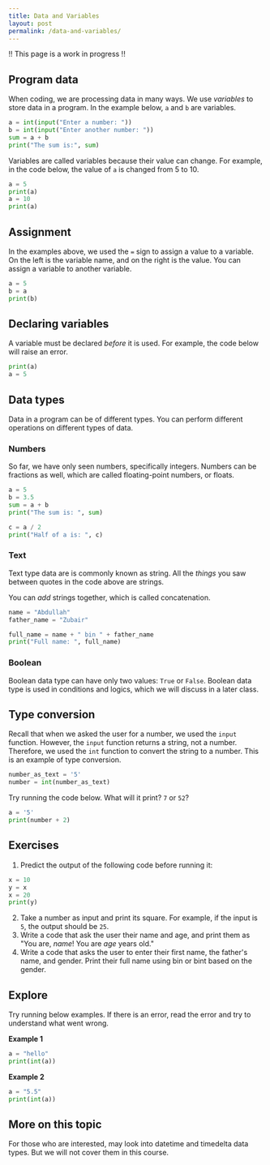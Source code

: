 ```yaml
---
title: Data and Variables
layout: post
permalink: /data-and-variables/
---
```


!! This page is a work in progress !!

## Program data
When coding, we are processing data in many ways.
We use *variables* to store data in a program.
In the example below, `a` and `b` are variables.
```python
a = int(input("Enter a number: "))
b = int(input("Enter another number: "))
sum = a + b
print("The sum is:", sum)
```

Variables are called variables because their value can change.
For example, in the code below, the value of `a` is changed from 5 to 10.
```python
a = 5
print(a)
a = 10
print(a)
```

## Assignment
In the examples above, we used the `=` sign to assign a value to a variable.
On the left is the variable name, and on the right is the value.
You can assign a variable to another variable.
```python
a = 5
b = a
print(b)
```

## Declaring variables
A variable must be declared *before* it is used.
For example, the code below will raise an error.
```python
print(a)
a = 5
```

## Data types
Data in a program can be of different types.
You can perform different operations on different types of data.

### Numbers
So far, we have only seen numbers, specifically integers.
Numbers can be fractions as well, which are called floating-point numbers, or floats.

```python
a = 5
b = 3.5
sum = a + b
print("The sum is: ", sum)

c = a / 2
print("Half of a is: ", c)
```

### Text
Text type data are is commonly known as string.
All the *things* you saw between quotes in the code above are strings.

You can *add* strings together, which is called concatenation.
```python
name = "Abdullah"
father_name = "Zubair"

full_name = name + " bin " + father_name
print("Full name: ", full_name)
```

### Boolean
Boolean data type can have only two values: `True` or `False`.
Boolean data type is used in conditions and logics, which we will discuss in a later class.

## Type conversion
Recall that when we asked the user for a number, we used the `input` function.
However, the `input` function returns a string, not a number.
Therefore, we used the `int` function to convert the string to a number.
This is an example of type conversion.

```python
number_as_text = '5'
number = int(number_as_text)
```

Try running the code below. What will it print? `7` or `52`?
```python
a = '5'
print(number + 2)
```

## Exercises
1. Predict the output of the following code before running it:
```python
x = 10
y = x
x = 20
print(y)
```
2. Take a number as input and print its square. For example, if the input is `5`, the output should be `25`.
3. Write a code that ask the user their name and age, and print them as "You are, *name*! You are *age* years old."
4. Write a code that asks the user to enter their first name, the father's name, and gender. Print their full name using bin or bint based on the gender.

## Explore
Try running below examples. If there is an error, read the error and try to understand what went wrong.

**Example 1**
```python
a = "hello"
print(int(a))
```

**Example 2**
```python
a = "5.5"
print(int(a))
```

## More on this topic
For those who are interested, may look into datetime and timedelta data types.
But we will not cover them in this course.
